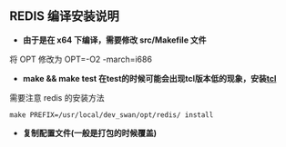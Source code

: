 REDIS 编译安装说明
------------------

- **由于是在 x64 下编译，需要修改 src/Makefile 文件**


 将 OPT 修改为 OPT=-O2 -march=i686

- **make && make test 在test的时候可能会出现tcl版本低的现象，安装[tcl][tcl]**


需要注意 redis 的安装方法

	make PREFIX=/usr/local/dev_swan/opt/redis/ install

- **复制配置文件(一般是打包的时候覆盖)**

[tcl]: http://www.linuxfromscratch.org/blfs/view/cvs/general/tcl.html
